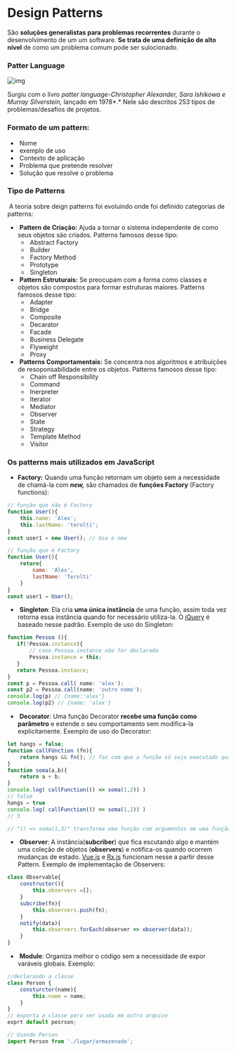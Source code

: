 # Design Patterns

São **soluções generalistas para problemas recorrentes** durante o desenvolvimento de um um software. **Se trata de uma definição de alto nível**  de como um problema comum pode ser sulocionado.



### Patter Language

![img](https://upload.wikimedia.org/wikipedia/en/thumb/e/e6/A_Pattern_Language.jpg/220px-A_Pattern_Language.jpg) 

Surgiu com o livro *patter language-Christopher Alexander, Sara Ishikowa e Murray Silverstein,* lançado em 1978*.* Nele são descritos 253 tipos de problemas/desafios de projetos. 

### Formato de um pattern:

- ​	Nome
- ​	exemplo de uso
- ​	Contexto de aplicação
- ​	Problema que pretende resolver
- ​	Solução que resolve o problema

### Tipo de Patterns

​	A teoria sobre deign patterns foi evoluindo onde foi definido categorias de patterns:

- ​	**Pattern de Criação:** Ajuda a tornar o sistema independente de como seus objetos são criados. Patterns famosos desse tipo:
  - ​		Abstract 	Factory
  - ​		Builder
  - ​		Factory 	Method
  - ​		Prototype
  - ​		Singleton
- ​	**Pattern Estruturais:** Se preocupam com a forma como classes e objetos são compostos para formar estruturas maiores. Patterns famosos desse tipo:
  - ​		Adapter 	 	
  - ​		Bridge
  - ​		Composite
  - ​		Decarator
  - ​		Facade
  - ​		Business 	Delegate
  - ​		Flyweight
  - ​		Proxy
- ​	**Patterns Comportamentais:** Se concentra nos algoritmos e atribuições de resoponsabilidade entre os objetos.  Patterns famosos desse tipo:
  - ​		Chain 	off Responsibility
  - ​		Command
  - ​		Inerpreter 	 	
  - ​		Iterator
  - ​		Mediator
  - ​		Observer
  - ​		State
  - ​		Strategy 	 	
  - ​		Template 	Method
  - ​		Visitor

### Os patterns mais utilizados em JavaScript

- **Factory:** Quando uma função retornam um objeto sem a necessidade de chamá-la com ***new,*** são chamados de **funções Factory** (Factory functions):

```javascript
// função que não é Factory
function User(){
    this.name: 'Alex';
    this.lastName: 'terolti';
}
const user1 = new User(); // Usa o new

// função que é Factory
function User(){
    return{
        name: 'Alex',
        lastName: 'Terolti'
    }
}
const user1 = User(); 
```

- ​	**Singleton**: Ela cria  **uma única instância** de uma função, assim toda vez retorna essa instância quando for necessário utiliza-la. O [jQuery](https://jquery.com/) é baseado nesse padrão. Exemplo de uso do Singleton:

```javascript
function Pessoa (){
   if(!Pessoa.instance){ 
       // caso Pessoa.instance não for declarada 
       Pessoa.instance = this;
   }
   return Pessoa.instance;
}
const p = Pessoa.call( name: 'alex');
const p2 = Pessoa.call(name: 'outro nome');
console.log(p) // {name:'alex'}
console.log(p2) // {name; 'alex'}
```

- ​	**Decorator**: Uma função Decorator **recebe uma função como parâmetro** e estende o seu comportamento sem modifica-la explicitamente. Exemplo de uso do Decorator:

```javascript
let hangs = false;
function callFUnction (fn){
    return hangs && fn(); // faz com que a função só seja executado quando hangs é true
}
function soma(a,b){
    return a + b;
}
console.log( callFunction(() => soma(1,2)) ) 
// false
hangs = true
console.log( callFunction(() => soma(1,2)) ) 
// 3

// "() => soma(1,3)" transforma uma função com argumentos em uma função sem argumentos com valores pre setados 
```



- ​	**Observer**:  A instância(**subcriber**) que fica escutando algo e mantém uma coleção de objetos (**observers**) e notifica-os quando ocorrem mudanças de estado. [Vue.js](https://vuejs.org/) e [Rx.js](https://rxjs-dev.firebaseapp.com/) funcionam nesse a partir desse Pattern. Exemplo de implementação de Observers: 

```` javascript
class Observable{
    constructor(){
        this.observers =[];
    }
    subcribe(fn){
        this.observers.push(fn);
    }
    notify(data){
        this.observers.forEach(observer => observer(data));
    }
}
````

- ​	**Module**: Organiza melhor o código sem a necessidade de expor varáveis globais. Exemplo:

```javascript
//declarando a classe
class Person {
    consturctor(name){
        this.name = name;
    }
}
// exporta a classe para ser usada em outro arquivo
exprt default pesrson; 

// Usando Person
import Person from './lugar/armazenado';
```



